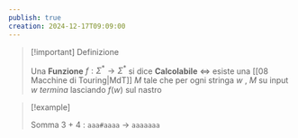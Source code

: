 ```yaml
---
publish: true
creation: 2024-12-17T09:09:00
---
```

>[!important] Definizione
>
>Una **Funzione** $f : \Sigma^* \to \Sigma^*$  si dice **Calcolabile** $\iff$ esiste una [[08 Macchine di Touring|MdT]] $M$ tale che per ogni stringa $w$ , $M$ su input $w$ *termina* lasciando $f(w)$ sul nastro 

>[!example] 
>
>Somma 3 + 4 : 
>`aaa#aaaa` $\to$ `aaaaaaa`

